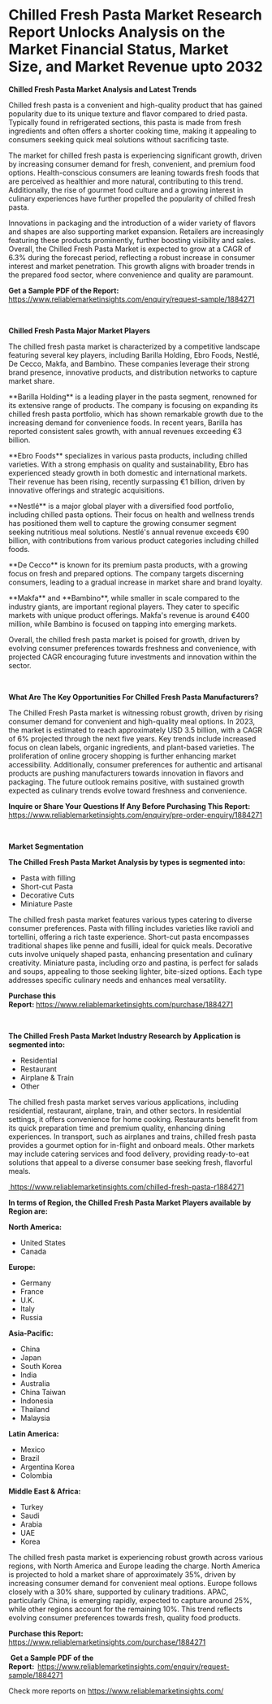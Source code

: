 <p><h1>Chilled Fresh Pasta Market Research Report Unlocks Analysis on the Market Financial Status, Market Size, and Market Revenue upto 2032</h1></p><p><strong>Chilled Fresh Pasta Market Analysis and Latest Trends</strong></p>
<p><p>Chilled fresh pasta is a convenient and high-quality product that has gained popularity due to its unique texture and flavor compared to dried pasta. Typically found in refrigerated sections, this pasta is made from fresh ingredients and often offers a shorter cooking time, making it appealing to consumers seeking quick meal solutions without sacrificing taste. </p><p>The market for chilled fresh pasta is experiencing significant growth, driven by increasing consumer demand for fresh, convenient, and premium food options. Health-conscious consumers are leaning towards fresh foods that are perceived as healthier and more natural, contributing to this trend. Additionally, the rise of gourmet food culture and a growing interest in culinary experiences have further propelled the popularity of chilled fresh pasta.</p><p>Innovations in packaging and the introduction of a wider variety of flavors and shapes are also supporting market expansion. Retailers are increasingly featuring these products prominently, further boosting visibility and sales. Overall, the Chilled Fresh Pasta Market is expected to grow at a CAGR of 6.3% during the forecast period, reflecting a robust increase in consumer interest and market penetration. This growth aligns with broader trends in the prepared food sector, where convenience and quality are paramount.</p></p>
<p><strong>Get a Sample PDF of the Report:&nbsp;</strong> <a href="https://www.reliablemarketinsights.com/enquiry/request-sample/1884271?utm_campaign=2451&utm_medium=2&utm_source=Github&utm_content=ia&utm_term=15022025&utm_id=chilled-fresh-pasta">https://www.reliablemarketinsights.com/enquiry/request-sample/1884271</a></p>
<p>&nbsp;</p>
<p><strong>Chilled Fresh Pasta Major Market Players</strong></p>
<p><p>The chilled fresh pasta market is characterized by a competitive landscape featuring several key players, including Barilla Holding, Ebro Foods, Nestlé, De Cecco, Makfa, and Bambino. These companies leverage their strong brand presence, innovative products, and distribution networks to capture market share.</p><p>**Barilla Holding** is a leading player in the pasta segment, renowned for its extensive range of products. The company is focusing on expanding its chilled fresh pasta portfolio, which has shown remarkable growth due to the increasing demand for convenience foods. In recent years, Barilla has reported consistent sales growth, with annual revenues exceeding €3 billion.</p><p>**Ebro Foods** specializes in various pasta products, including chilled varieties. With a strong emphasis on quality and sustainability, Ebro has experienced steady growth in both domestic and international markets. Their revenue has been rising, recently surpassing €1 billion, driven by innovative offerings and strategic acquisitions.</p><p>**Nestlé** is a major global player with a diversified food portfolio, including chilled pasta options. Their focus on health and wellness trends has positioned them well to capture the growing consumer segment seeking nutritious meal solutions. Nestlé's annual revenue exceeds €90 billion, with contributions from various product categories including chilled foods.</p><p>**De Cecco** is known for its premium pasta products, with a growing focus on fresh and prepared options. The company targets discerning consumers, leading to a gradual increase in market share and brand loyalty.</p><p>**Makfa** and **Bambino**, while smaller in scale compared to the industry giants, are important regional players. They cater to specific markets with unique product offerings. Makfa's revenue is around €400 million, while Bambino is focused on tapping into emerging markets.</p><p>Overall, the chilled fresh pasta market is poised for growth, driven by evolving consumer preferences towards freshness and convenience, with projected CAGR encouraging future investments and innovation within the sector.</p></p>
<p>&nbsp;</p>
<p><strong>What Are The Key Opportunities For Chilled Fresh Pasta Manufacturers?</strong></p>
<p><p>The Chilled Fresh Pasta market is witnessing robust growth, driven by rising consumer demand for convenient and high-quality meal options. In 2023, the market is estimated to reach approximately USD 3.5 billion, with a CAGR of 6% projected through the next five years. Key trends include increased focus on clean labels, organic ingredients, and plant-based varieties. The proliferation of online grocery shopping is further enhancing market accessibility. Additionally, consumer preferences for authentic and artisanal products are pushing manufacturers towards innovation in flavors and packaging. The future outlook remains positive, with sustained growth expected as culinary trends evolve toward freshness and convenience.</p></p>
<p><strong>Inquire or Share Your Questions If Any Before Purchasing This Report:</strong> <a href="https://www.reliablemarketinsights.com/enquiry/pre-order-enquiry/1884271?utm_campaign=2451&utm_medium=2&utm_source=Github&utm_content=ia&utm_term=15022025&utm_id=chilled-fresh-pasta">https://www.reliablemarketinsights.com/enquiry/pre-order-enquiry/1884271</a></p>
<p>&nbsp;</p>
<p><strong>Market Segmentation</strong></p>
<p><strong>The Chilled Fresh Pasta Market Analysis by types is segmented into:</strong></p>
<p><ul><li>Pasta with filling</li><li>Short-cut Pasta</li><li>Decorative Cuts</li><li>Miniature Paste</li></ul></p>
<p><p>The chilled fresh pasta market features various types catering to diverse consumer preferences. Pasta with filling includes varieties like ravioli and tortellini, offering a rich taste experience. Short-cut pasta encompasses traditional shapes like penne and fusilli, ideal for quick meals. Decorative cuts involve uniquely shaped pasta, enhancing presentation and culinary creativity. Miniature pasta, including orzo and pastina, is perfect for salads and soups, appealing to those seeking lighter, bite-sized options. Each type addresses specific culinary needs and enhances meal versatility.</p></p>
<p><strong>Purchase this Report:&nbsp;</strong><a href="https://www.reliablemarketinsights.com/purchase/1884271?utm_campaign=2451&utm_medium=2&utm_source=Github&utm_content=ia&utm_term=15022025&utm_id=chilled-fresh-pasta">https://www.reliablemarketinsights.com/purchase/1884271</a></p>
<p>&nbsp;</p>
<p><strong>The Chilled Fresh Pasta Market Industry Research by Application is segmented into:</strong></p>
<p><ul><li>Residential</li><li>Restaurant</li><li>Airplane & Train</li><li>Other</li></ul></p>
<p><p>The chilled fresh pasta market serves various applications, including residential, restaurant, airplane, train, and other sectors. In residential settings, it offers convenience for home cooking. Restaurants benefit from its quick preparation time and premium quality, enhancing dining experiences. In transport, such as airplanes and trains, chilled fresh pasta provides a gourmet option for in-flight and onboard meals. Other markets may include catering services and food delivery, providing ready-to-eat solutions that appeal to a diverse consumer base seeking fresh, flavorful meals.</p></p>
<p><a href="https://www.reliablemarketinsights.com/chilled-fresh-pasta-r1884271?utm_campaign=2451&utm_medium=2&utm_source=Github&utm_content=ia&utm_term=15022025&utm_id=chilled-fresh-pasta">&nbsp;https://www.reliablemarketinsights.com/chilled-fresh-pasta-r1884271</a></p>
<p><strong>In terms of Region, the Chilled Fresh Pasta Market Players available by Region are:</strong></p>
<p>
    <p> <strong> North America: </strong>
        <ul>
            <li>United States</li>
            <li>Canada</li>
        </ul>
        </p> 
    <p> <strong> Europe: </strong>
        <ul>
            <li>Germany</li>
            <li>France</li>
            <li>U.K.</li>
            <li>Italy</li>
            <li>Russia</li>
        </ul>
        </p> 
    <p> <strong> Asia-Pacific: </strong>
        <ul>
            <li>China</li>
            <li>Japan</li>
            <li>South Korea</li>
            <li>India</li>
            <li>Australia</li>
            <li>China Taiwan</li>
            <li>Indonesia</li>
            <li>Thailand</li>
            <li>Malaysia</li>
        </ul>
        </p> 
    <p> <strong> Latin America: </strong>
        <ul>
            <li>Mexico</li>
            <li>Brazil</li>
            <li>Argentina Korea</li>
            <li>Colombia</li>
        </ul>
        </p> 
    <p> <strong> Middle East & Africa: </strong>
        <ul>
            <li>Turkey</li>
            <li>Saudi</li>
            <li>Arabia</li>
            <li>UAE</li>
            <li>Korea</li>
        </ul>
    </p>
    </p>
<p><p>The chilled fresh pasta market is experiencing robust growth across various regions, with North America and Europe leading the charge. North America is projected to hold a market share of approximately 35%, driven by increasing consumer demand for convenient meal options. Europe follows closely with a 30% share, supported by culinary traditions. APAC, particularly China, is emerging rapidly, expected to capture around 25%, while other regions account for the remaining 10%. This trend reflects evolving consumer preferences towards fresh, quality food products.</p></p>
<p><strong>Purchase this Report: </strong><a href="https://www.reliablemarketinsights.com/purchase/1884271?utm_campaign=2451&utm_medium=2&utm_source=Github&utm_content=ia&utm_term=15022025&utm_id=chilled-fresh-pasta">https://www.reliablemarketinsights.com/purchase/1884271</a></p>
<p>&nbsp;<strong>Get a Sample PDF of the Report:&nbsp;&nbsp;</strong><a href="https://www.reliablemarketinsights.com/enquiry/request-sample/1884271?utm_campaign=2451&utm_medium=2&utm_source=Github&utm_content=ia&utm_term=15022025&utm_id=chilled-fresh-pasta">https://www.reliablemarketinsights.com/enquiry/request-sample/1884271</a></p>
<p><strong></strong></p>
<p>Check more reports on <a href="https://www.reliablemarketinsights.com/?utm_campaign=2451&utm_medium=2&utm_source=Github&utm_content=ia&utm_term=15022025&utm_id=chilled-fresh-pasta">https://www.reliablemarketinsights.com/</a></p>